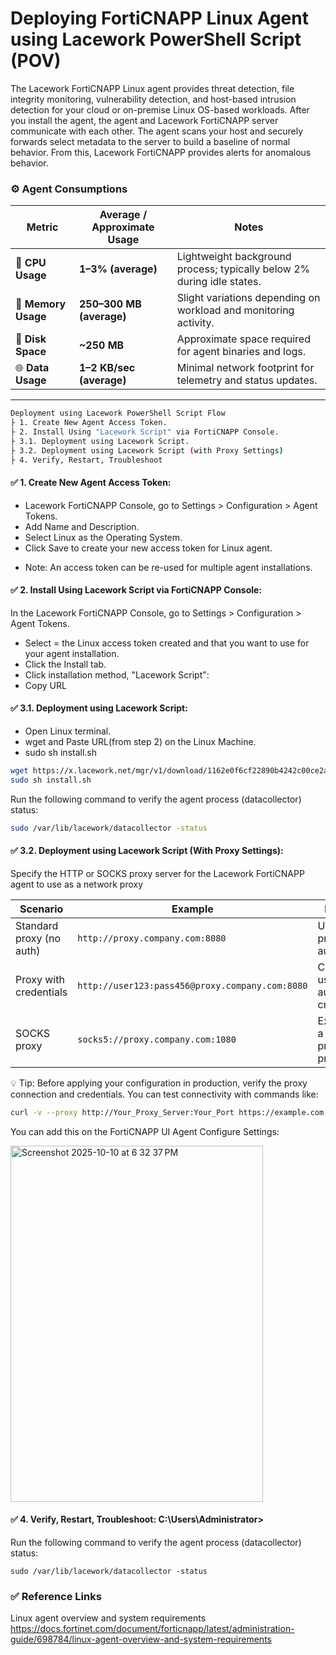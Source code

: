 # Deploying FortiCNAPP Linux Agent using Lacework PowerShell Script (POV)

The Lacework FortiCNAPP Linux agent provides threat detection, file integrity monitoring, vulnerability detection, and host-based intrusion detection for your cloud or on-premise Linux OS-based workloads.
After you install the agent, the agent and Lacework FortiCNAPP server communicate with each other. The agent scans your host and securely forwards select metadata to the server to build a baseline of normal behavior. From this, Lacework FortiCNAPP provides alerts for anomalous behavior.


### ⚙️ Agent Consumptions

| **Metric** | **Average / Approximate Usage** | **Notes** |
|-------------|---------------------------------|------------|
| 🧠 **CPU Usage** | **1–3% (average)** | Lightweight background process; typically below 2% during idle states. |
| 💾 **Memory Usage** | **250–300 MB (average)** | Slight variations depending on workload and monitoring activity. |
| 📂 **Disk Space** | **~250 MB** | Approximate space required for agent binaries and logs. |
| 🌐 **Data Usage** | **1–2 KB/sec (average)** | Minimal network footprint for telemetry and status updates. |

---
```bash
Deployment using Lacework PowerShell Script Flow
├ 1. Create New Agent Access Token. 
├ 2. Install Using "Lacework Script" via FortiCNAPP Console.
├ 3.1. Deployment using Lacework Script.
├ 3.2. Deployment using Lacework Script (with Proxy Settings)
├ 4. Verify, Restart, Troubleshoot
```
#### ✅ 1. Create New Agent Access Token:

- Lacework FortiCNAPP Console, go to Settings > Configuration > Agent Tokens.
- Add Name and Description.
- Select Linux as the Operating System.
- Click Save to create your new access token for Linux agent.
  
* Note: An access token can be re-used for multiple agent installations.

#### ✅ 2. Install Using Lacework Script via FortiCNAPP Console:
 In the Lacework FortiCNAPP Console, go to Settings > Configuration > Agent Tokens.
- Select = the Linux access token created and that you want to use for your agent installation.
- Click the Install tab.
- Click  installation method, "Lacework Script":
- Copy URL
  
#### ✅ 3.1. Deployment using Lacework Script:

 -  Open Linux terminal.
 -  wget and Paste URL(from step 2) on the Linux Machine.
 -  sudo sh install.sh

```bash
wget https://x.lacework.net/mgr/v1/download/1162e0f6cf22890b4242c00ce2a725c11341136575d77e23c1311566/install.sh
sudo sh install.sh
```
Run the following command to verify the agent process (datacollector) status:
```bash
sudo /var/lib/lacework/datacollector -status
```

#### ✅ 3.2. Deployment using Lacework Script (With Proxy Settings):
Specify the HTTP or SOCKS proxy server for the Lacework FortiCNAPP agent to use as a network proxy 

| **Scenario**             | **Example**                                     | **Description**                            |
| ------------------------ | ----------------------------------------------- | ------------------------------------------ |
| Standard proxy (no auth) | `http://proxy.company.com:8080`                 | Uses a basic proxy without authentication. |
| Proxy with credentials   | `http://user123:pass456@proxy.company.com:8080` | Connects using authentication credentials. |
| SOCKS proxy              | `socks5://proxy.company.com:1080`               | Example using a SOCKS5 proxy protocol.     |

💡 Tip:
Before applying your configuration in production, verify the proxy connection and credentials.
You can test connectivity with commands like:

```bash
curl -v --proxy http://Your_Proxy_Server:Your_Port https://example.com
```

You can add this on the FortiCNAPP UI Agent Configure Settings:  


<img width="404" height="570" alt="Screenshot 2025-10-10 at 6 32 37 PM" src="https://github.com/user-attachments/assets/a31767e1-c33f-4529-8f31-3d364dfa2d48" />  



#### ✅ 4. Verify, Restart, Troubleshoot: C:\Users\Administrator>

Run the following command to verify the agent process (datacollector) status:
```
sudo /var/lib/lacework/datacollector -status
```

### ✅ Reference Links


Linux agent overview and system requirements
https://docs.fortinet.com/document/forticnapp/latest/administration-guide/698784/linux-agent-overview-and-system-requirements



